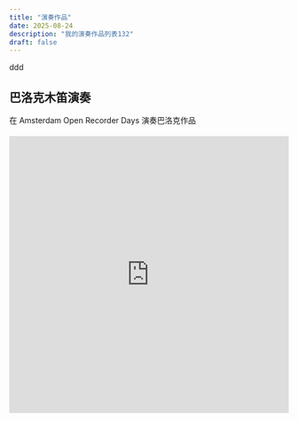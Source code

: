 ```yaml
---
title: "演奏作品"
date: 2025-08-24
description: "我的演奏作品列表132"
draft: false
---
```


ddd
## 巴洛克木笛演奏
在 Amsterdam Open Recorder Days 演奏巴洛克作品  

<div style="max-width:900px; margin: 1.2rem 0;">
  <iframe width="100%" height="500" src="https://youtu.be/2_15FXVelt4?" title="Corelli" frameborder="0" allow="accelerometer; autoplay; clipboard-write; encrypted-media; gyroscope; picture-in-picture" allowfullscreen></iframe>
</div>

